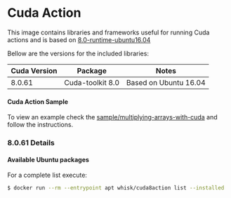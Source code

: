 # Cuda Action

This image contains libraries and frameworks useful for running Cuda actions and is based on [8.0-runtime-ubuntu16.04](https://gitlab.com/nvidia/cuda/blob/ubuntu16.04/8.0/runtime/Dockerfile)

Bellow are the versions for the included libraries:

| Cuda Version | Package | Notes |
| ------------- | ------- | ----- |
| 8.0.61  | Cuda-toolkit 8.0 | Based on Ubuntu 16.04


#### Cuda Action Sample

To view an example check the [sample/multiplying-arrays-with-cuda](./sample/README.md) and follow the instructions.

### 8.0.61 Details

#### Available Ubuntu packages

For a complete list execute:

```bash
$ docker run --rm --entrypoint apt whisk/cuda8action list --installed
```
